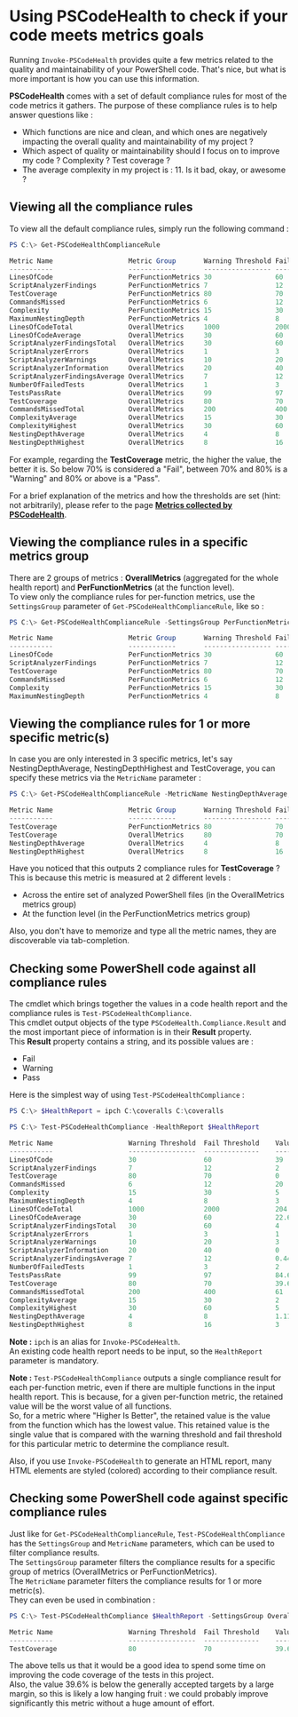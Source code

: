 # Using PSCodeHealth to check if your code meets metrics goals  

Running `Invoke-PSCodeHealth` provides quite a few metrics related to the quality and maintainability of your PowerShell code. That's nice, but what is more important is how you can use this information.  

**PSCodeHealth** comes with a set of default compliance rules for most of the code metrics it gathers. The purpose of these compliance rules is to help answer questions like :  
  - Which functions are nice and clean, and which ones are negatively impacting the overall quality and maintainability of my project ?  
  - Which aspect of quality or maintainability should I focus on to improve my code ? Complexity ? Test coverage ?  
  - The average complexity in my project is : 11. Is it bad, okay, or awesome ?

## Viewing all the compliance rules  

To view all the default compliance rules, simply run the following command :

```powershell
PS C:\> Get-PSCodeHealthComplianceRule

Metric Name                   Metric Group       Warning Threshold Fail Threshold    Higher Is Better 
-----------                   ------------       ----------------- --------------    ---------------- 
LinesOfCode                   PerFunctionMetrics 30                60                False            
ScriptAnalyzerFindings        PerFunctionMetrics 7                 12                False            
TestCoverage                  PerFunctionMetrics 80                70                True             
CommandsMissed                PerFunctionMetrics 6                 12                False            
Complexity                    PerFunctionMetrics 15                30                False            
MaximumNestingDepth           PerFunctionMetrics 4                 8                 False            
LinesOfCodeTotal              OverallMetrics     1000              2000              False            
LinesOfCodeAverage            OverallMetrics     30                60                False            
ScriptAnalyzerFindingsTotal   OverallMetrics     30                60                False            
ScriptAnalyzerErrors          OverallMetrics     1                 3                 False            
ScriptAnalyzerWarnings        OverallMetrics     10                20                False            
ScriptAnalyzerInformation     OverallMetrics     20                40                False            
ScriptAnalyzerFindingsAverage OverallMetrics     7                 12                False            
NumberOfFailedTests           OverallMetrics     1                 3                 False            
TestsPassRate                 OverallMetrics     99                97                True             
TestCoverage                  OverallMetrics     80                70                True             
CommandsMissedTotal           OverallMetrics     200               400               False            
ComplexityAverage             OverallMetrics     15                30                False            
ComplexityHighest             OverallMetrics     30                60                False            
NestingDepthAverage           OverallMetrics     4                 8                 False            
NestingDepthHighest           OverallMetrics     8                 16                False            

```

For example, regarding the **TestCoverage** metric, the higher the value, the better it is. So below 70% is considered a "Fail", between 70% and 80% is a "Warning" and 80% or above is a "Pass".  

For a brief explanation of the metrics and how the thresholds are set (hint: not arbitrarily), please refer to the page [**Metrics collected by PSCodeHealth**](http://pscodehealth.readthedocs.io/en/latest/Metrics/).  

## Viewing the compliance rules in a specific metrics group  

There are 2 groups of metrics : **OverallMetrics** (aggregated for the whole health report) and **PerFunctionMetrics** (at the function level).  
To view only the compliance rules for per-function metrics, use the `SettingsGroup` parameter of `Get-PSCodeHealthComplianceRule`, like so :  

```powershell
PS C:\> Get-PSCodeHealthComplianceRule -SettingsGroup PerFunctionMetrics

Metric Name                   Metric Group       Warning Threshold Fail Threshold    Higher Is Better 
-----------                   ------------       ----------------- --------------    ---------------- 
LinesOfCode                   PerFunctionMetrics 30                60                False            
ScriptAnalyzerFindings        PerFunctionMetrics 7                 12                False            
TestCoverage                  PerFunctionMetrics 80                70                True             
CommandsMissed                PerFunctionMetrics 6                 12                False            
Complexity                    PerFunctionMetrics 15                30                False            
MaximumNestingDepth           PerFunctionMetrics 4                 8                 False           

```

## Viewing the compliance rules for 1 or more specific metric(s)  

In case you are only interested in 3 specific metrics, let's say NestingDepthAverage, NestingDepthHighest and TestCoverage, you can specify these metrics via the `MetricName` parameter :  

```powershell
PS C:\> Get-PSCodeHealthComplianceRule -MetricName NestingDepthAverage,NestingDepthHighest,TestCoverage

Metric Name                   Metric Group       Warning Threshold Fail Threshold    Higher Is Better 
-----------                   ------------       ----------------- --------------    ---------------- 
TestCoverage                  PerFunctionMetrics 80                70                True             
TestCoverage                  OverallMetrics     80                70                True             
NestingDepthAverage           OverallMetrics     4                 8                 False            
NestingDepthHighest           OverallMetrics     8                 16                False            
```

Have you noticed that this outputs 2 compliance rules for **TestCoverage** ?  
This is because this metric is measured at 2 different levels :  
  - Across the entire set of analyzed PowerShell files (in the OverallMetrics metrics group)  
  - At the function level (in the PerFunctionMetrics metrics group)  

Also, you don't have to memorize and type all the metric names, they are discoverable via tab-completion.

## Checking some PowerShell code against all compliance rules  

The cmdlet which brings together the values in a code health report and the compliance rules is `Test-PSCodeHealthCompliance`.  
This cmdlet output objects of the type `PSCodeHealth.Compliance.Result` and the most important piece of information is in their **Result** property.  
This **Result** property contains a string, and its possible values are :  
  - Fail  
  - Warning  
  - Pass  

Here is the simplest way of using `Test-PSCodeHealthCompliance` :  

```powershell
PS C:\> $HealthReport = ipch C:\coveralls C:\coveralls

PS C:\> Test-PSCodeHealthCompliance -HealthReport $HealthReport

Metric Name                   Warning Threshold  Fail Threshold    Value             Result           
-----------                   -----------------  --------------    -----             ------           
LinesOfCode                   30                 60                39                Warning          
ScriptAnalyzerFindings        7                  12                2                 Pass             
TestCoverage                  80                 70                0                 Fail             
CommandsMissed                6                  12                20                Fail             
Complexity                    15                 30                5                 Pass             
MaximumNestingDepth           4                  8                 3                 Pass             
LinesOfCodeTotal              1000               2000              204               Pass             
LinesOfCodeAverage            30                 60                22.67             Pass             
ScriptAnalyzerFindingsTotal   30                 60                4                 Pass             
ScriptAnalyzerErrors          1                  3                 1                 Pass             
ScriptAnalyzerWarnings        10                 20                3                 Pass             
ScriptAnalyzerInformation     20                 40                0                 Pass             
ScriptAnalyzerFindingsAverage 7                  12                0.44              Pass             
NumberOfFailedTests           1                  3                 2                 Warning          
TestsPassRate                 99                 97                84.62             Fail             
TestCoverage                  80                 70                39.6              Fail             
CommandsMissedTotal           200                400               61                Pass             
ComplexityAverage             15                 30                2                 Pass             
ComplexityHighest             30                 60                5                 Pass             
NestingDepthAverage           4                  8                 1.11              Pass             
NestingDepthHighest           8                  16                3                 Pass            

```

**Note :** `ipch` is an alias for `Invoke-PSCodeHealth`.  
An existing code health report needs to be input, so the `HealthReport` parameter is mandatory.  

**Note :** `Test-PSCodeHealthCompliance` outputs a single compliance result for each per-function metric, even if there are multiple functions in the input health report. This is because, for a given per-function metric, the retained value will be the worst value of all functions.  
So, for a metric where "Higher Is Better", the retained value is the value from the function which has the lowest value. This retained value is the single value that is compared with the warning threshold and fail threshold for this particular metric to determine the compliance result.  

Also, if you use `Invoke-PSCodeHealth` to generate an HTML report, many HTML elements are styled (colored) according to their compliance result.  

## Checking some PowerShell code against specific compliance rules  

Just like for `Get-PSCodeHealthComplianceRule`, `Test-PSCodeHealthCompliance` has the `SettingsGroup` and `MetricName` parameters, which can be used to filter compliance results.  
The `SettingsGroup` parameter filters the compliance results for a specific group of metrics (OverallMetrics or PerFunctionMetrics).  
The `MetricName` parameter filters the compliance results for 1 or more metric(s).  
They can even be used in combination :  

```powershell
PS C:\> Test-PSCodeHealthCompliance $HealthReport -SettingsGroup OverallMetrics -MetricName TestCoverage

Metric Name                   Warning Threshold  Fail Threshold    Value             Result           
-----------                   -----------------  --------------    -----             ------           
TestCoverage                  80                 70                39.6              Fail             

```

The above tells us that it would be a good idea to spend some time on improving the code coverage of the tests in this project.  
Also, the value 39.6% is below the generally accepted targets by a large margin, so this is likely a low hanging fruit : we could probably improve significantly this metric without a huge amount of effort.  
